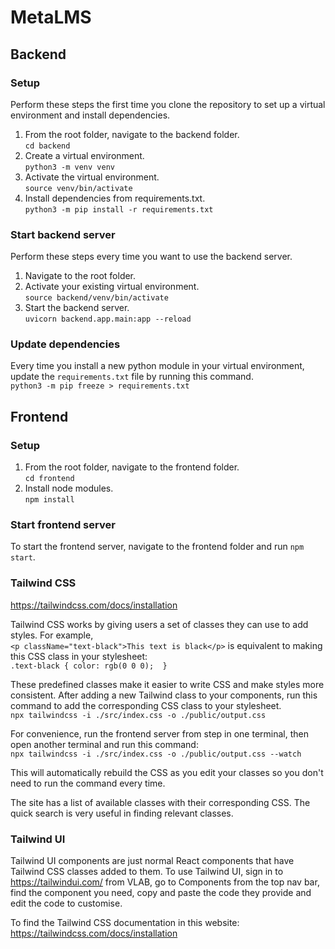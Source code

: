 # MetaLMS

## Backend

### Setup

Perform these steps the first time you clone the repository to set up a virtual environment and install dependencies.

1. From the root folder, navigate to the backend folder.  
   `cd backend`
2. Create a virtual environment.  
   `python3 -m venv venv`
3. Activate the virtual environment.  
   `source venv/bin/activate`
4. Install dependencies from requirements.txt.  
   `python3 -m pip install -r requirements.txt`

### Start backend server

Perform these steps every time you want to use the backend server.

1. Navigate to the root folder.
2. Activate your existing virtual environment.  
   `source backend/venv/bin/activate`
3. Start the backend server.  
   `uvicorn backend.app.main:app --reload`

### Update dependencies

Every time you install a new python module in your virtual environment, update the `requirements.txt` file by running this command.  
`python3 -m pip freeze > requirements.txt`

## Frontend

### Setup

1. From the root folder, navigate to the frontend folder.  
   `cd frontend`
2. Install node modules.  
   `npm install`

### Start frontend server

To start the frontend server, navigate to the frontend folder and run `npm start`.

### Tailwind CSS

https://tailwindcss.com/docs/installation

Tailwind CSS works by giving users a set of classes they can use to add styles. For example,  
`<p className="text-black">This text is black</p>`
is equivalent to making this CSS class in your stylesheet:  
`.text-black {
    color: rgb(0 0 0); 
}`

These predefined classes make it easier to write CSS and make styles more consistent. After adding a new Tailwind class to your components, run this command to add the corresponding CSS class to your stylesheet.  
`npx tailwindcss -i ./src/index.css -o ./public/output.css`

For convenience, run the frontend server from step in one terminal, then open another terminal and run this command:  
`npx tailwindcss -i ./src/index.css -o ./public/output.css --watch`

This will automatically rebuild the CSS as you edit your classes so you don't need to run the command every time.

The site has a list of available classes with their corresponding CSS. The quick search is very useful in finding relevant classes.

### Tailwind UI

Tailwind UI components are just normal React components that have Tailwind CSS classes added to them. To use Tailwind UI, sign in to https://tailwindui.com/ from VLAB, go to Components from the top nav bar, find the component you need, copy and paste the code they provide and edit the code to customise.

To find the Tailwind CSS documentation in this website: https://tailwindcss.com/docs/installation
